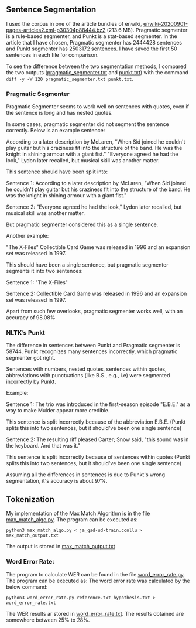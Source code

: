 ## Sentence Segmentation

I used the corpus in one of the article bundles of enwiki, [enwiki-20200901-pages-articles2.xml-p30304p88444.bz2](https://dumps.wikimedia.org/enwiki/20200901/enwiki-20200901-pages-articles2.xml-p30304p88444.bz2) (213.6 MB). 
Pragmatic segmenter is a rule-based segmenter, and Punkt is a stat-based segmenter. In the article that I have chosen, Pragmatic segmenter has 2444428 sentences and Punkt segmenter has 2503172 sentences. I have saved the first 50 sentences in each file for comparison.

To see the difference between the two segmentation methods, I compared the two outputs ([pragmatic_segmenter.txt](segmentation/pragmatic_segmenter.txt) and [punkt.txt](1a/segmentation/punkt.txt)) with the command  `diff -y -W 120 pragmatic_segmenter.txt punkt.txt`.

### Pragmatic Segmenter

Pragmatic Segmenter seems to work well on sentences with quotes, even if the sentence is long and has nested quotes. 

In some cases, pragmatic segmenter did not segment the sentence correctly. Below is an example sentence:

According to a later description by McLaren, "When Sid joined he couldn't play guitar but his craziness fit into the structure of the band. He was the knight in shining armour with a giant fist." "Everyone agreed he had the look," Lydon later recalled, but musical skill was another matter.

This sentence should have been split into:

Sentence 1: According to a later description by McLaren, "When Sid joined he couldn't play guitar but his craziness fit into the structure of the band. He was the knight in shining armour with a giant fist." 

Sentence 2: "Everyone agreed he had the look," Lydon later recalled, but musical skill was another matter.

But pragmatic segmenter considered this as a single sentence. 


Another example:

"The X-Files" Collectible Card Game was released in 1996 and an expansion set was released in 1997. 

This should have been a single sentence, but pragmatic segmenter segments it into two sentences:

Sentence 1: "The X-Files"

Sentence 2: Collectible Card Game was released in 1996 and an expansion set was released in 1997. 

Apart from such few overlooks, pragmatic segmenter works well, with an accuracy of 98.08%

### NLTK’s Punkt

The difference in sentences between Punkt and Pragmatic segmenter is 58744. Punkt recognizes many sentences incorrectly, which pragmatic segmenter got right.

Sentences with numbers, nested quotes, sentences within quotes, abbreviations with punctuations (like B.S., e.g., i.e) were segmented incorrectly by Punkt.

Example:

Sentence 1: The trio was introduced in the first-season episode "E.B.E." as a way to make Mulder appear more credible.

This sentence is split incorrectly because of the abbreviation E.B.E. (Punkt splits this into two sentences, but it should've been one single sentence)

Sentence 2: The resulting riff pleased Carter; Snow said, "this sound was in the keyboard. And that was it."

This sentence is split incorrectly because of sentences within quotes (Punkt splits this into two sentences, but it should've been one single sentence)

Assuming all the differences in sentences is due to Punkt's wrong segmentation, it's accuracy is about 97%.


## Tokenization

My implementation of the Max Match Algorithm is in the file [max_match_algo.py](tokenizer/max_match_algo.py). The program can be executed as:

```
python3 max_match_algo.py < ja_gsd-ud-train.conllu > max_match_output.txt 
```

The output is stored in [max_match_output.txt](1a/tokenizer/max_match_output.txt)

### Word Error Rate:

The program to calculate WER can be found in the file [word_error_rate.py](tokenizer/word_error_rate.py). The program can be executed as:
The word error rate was calculated by the below command:

```
python3 word_error_rate.py reference.txt hypothesis.txt > word_error_rate.txt 
```

The WER results ar stored in [word_error_rate.txt](tokenizer/word_error_rate.txt). The results obtained are somewhere between 25% to 28%.
